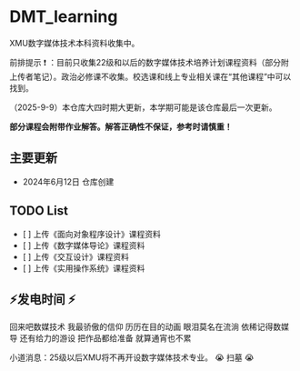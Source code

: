 # DMT\_learning

XMU数字媒体技术本科资料收集中。

前排提示 :exclamation: ：目前只收集22级和以后的数字媒体技术培养计划课程资料（部分附上传者笔记）。政治必修课不收集。校选课和线上专业相关课在“其他课程”中可以找到。

（2025-9-9）本仓库大四时期大更新，本学期可能是该仓库最后一次更新。

**部分课程会附带作业解答。解答正确性不保证，参考时请慎重！**

## 主要更新

* 2024年6月12日  仓库创建



## TODO List

* \[ ] 上传《面向对象程序设计》课程资料
* \[ ] 上传《数字媒体导论》课程资料
* \[ ] 上传《交互设计》课程资料
* \[ ] 上传《实用操作系统》课程资料

## :zap:发电时间 :zap:

回来吧数媒技术
我最骄傲的信仰
历历在目的动画
眼泪莫名在流淌
依稀记得数媒导
还有给力的游设
把作品都给准备
就算通宵也不累

小道消息：25级以后XMU将不再开设数字媒体技术专业。 :sob: 扫墓 :sob:

